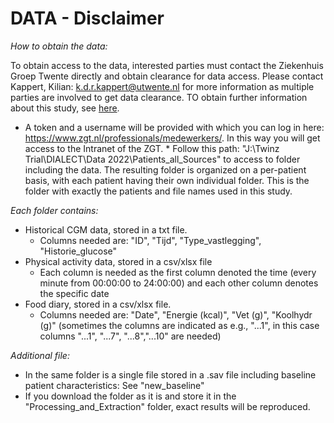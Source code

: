 DATA - Disclaimer
===

*How to obtain the data:*

To obtain access to the data, interested parties must contact the Ziekenhuis Groep Twente directly and obtain clearance for data access. Please contact Kappert, Kilian: k.d.r.kappert@utwente.nl for more information as multiple parties are involved to get data clearance. TO obtain further information about this study, see [here](https://github.com/christophvoe/Sweet_Dreams_Ahead_Data_Archive/blob/main/Data/DIALECT_Study_Protocol.pdf).

* A token and a username will be provided with which you can log in here: https://www.zgt.nl/professionals/medewerkers/. In this way you will get access to the Intranet of the ZGT. * Follow this path: "J:\Twinz Trial\DIALECT\Data 2022\Patients_all_Sources" to access to folder including the data. The resulting folder is organized on a per-patient basis, with each patient having their own individual folder. This is the folder with exactly the patients and file names used in this study.

*Each folder contains:*

* Historical CGM data, stored in a txt file. 
  * Columns needed are: "ID", "Tijd",	"Type_vastlegging",	"Historie_glucose"
* Physical activity data, stored in a csv/xlsx file
  * Each column is needed as the first column denoted the time (every minute from 00:00:00 to 24:00:00) and each other column denotes the specific date
* Food diary, stored in a csv/xlsx file.
  * Columns needed are: "Date", "Energie (kcal)",	"Vet (g)", "Koolhydr (g)" (sometimes the columns are indicated as e.g., "...1", in this case columns "...1", "...7", "...8","...10" are needed)


*Additional file:*

* In the same folder is a single file stored in a .sav file including baseline patient characteristics: See "new_baseline"
* If you download the folder as it is and store it in the "Processing_and_Extraction" folder, exact results will be reproduced.
